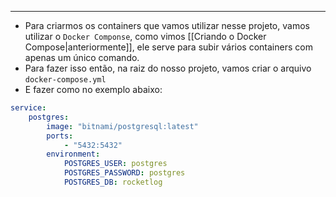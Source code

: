 ___
- Para criarmos os containers que vamos utilizar nesse projeto, vamos utilizar o `Docker Componse`, como vimos [[Criando o Docker Compose|anteriormente]], ele serve para subir vários containers com apenas um único comando.
- Para fazer isso então, na raiz do nosso projeto, vamos criar o arquivo `docker-compose.yml`
- E fazer como no exemplo abaixo:
```yml
service:
	postgres:
		image: "bitnami/postgresql:latest"
		ports:
			- "5432:5432"
		environment:
			POSTGRES_USER: postgres
			POSTGRES_PASSWORD: postgres
			POSTGRES_DB: rocketlog
```

